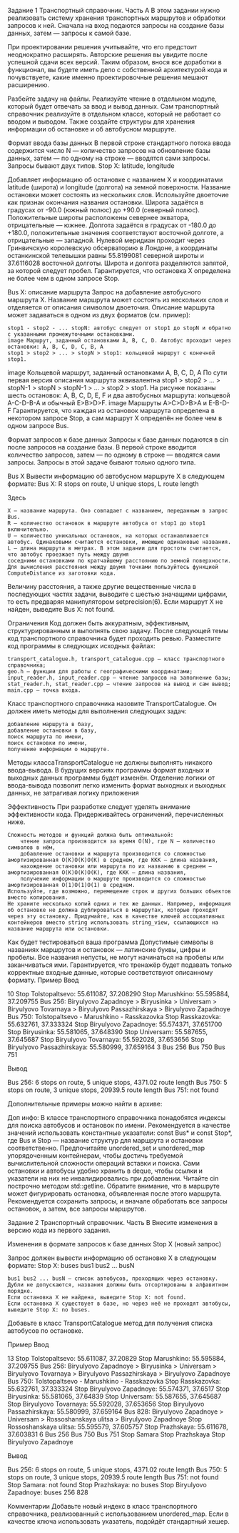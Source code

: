 Задание 1
Транспортный справочник. Часть A
В этом задании нужно реализовать систему хранения транспортных маршрутов и обработки запросов к ней. 
Сначала на вход подаются запросы на создание базы данных, затем — запросы к самой базе.

При проектировании решения учитывайте, что его предстоит неоднократно расширять. 
Авторские решения вы увидите после успешной сдачи всех версий. 
Таким образом, внося все доработки в функционал, вы будете иметь дело с собственной архитектурой кода и почувствуете, 
какие именно проектировочные решения мешают расширению.

Разбейте задачу на файлы. 
Реализуйте чтение в отдельном модуле, который будет отвечать за ввод и вывод данных. 
Сам транспортный справочник реализуйте в отдельном классе, который не работает со вводом и выводом. 
Также создайте структуры для хранения информации об остановке и об автобусном маршруте.

Формат ввода базы данных
В первой строке стандартного потока ввода содержится число N — количество запросов на обновление базы данных, 
затем — по одному на строке — вводятся сами запросы. 
Запросы бывают двух типов.
Stop X: latitude, longitude

Добавляет информацию об остановке с названием X и координатами latitude (широта) и longitude (долгота) на земной поверхности. 
Название остановки может состоять из нескольких слов. 
Используйте двоеточие как признак окончания названия остановки. 
Широта задаётся в градусах от -90.0 (южный полюс) до +90.0 (северный полюс). 
Положительные широты расположены севернее экватора, отрицательные — южнее. 
Долгота задаётся в градусах от -180.0 до +180.0, положительные значения соответствуют восточной долготе, 
а отрицательные — западной. 
Нулевой меридиан проходит через Гринвичскую королевскую обсерваторию в Лондоне, а координаты останкинской телевышки 
равны 55.8199081 северной широты и 37.6116028 восточной долготы. Широта и долгота разделяются запятой, за которой следует пробел.
Гарантируется, что остановка X определена не более чем в одном запросе Stop.

Bus X: описание маршрута
Запрос на добавление автобусного маршрута X. 
Название маршрута может состоять из нескольких слов и отделяется от описания символом двоеточия. 
Описание маршрута может задаваться в одном из двух форматов (см. пример):

    stop1 - stop2 - ... stopN: автобус следует от stop1 до stopN и обратно с указанными промежуточными остановками.
    image Маршрут, заданный остановками A, B, C, D. Автобус проходит через остановки: A, B, C, D, C, B, A
    stop1 > stop2 > ... > stopN > stop1: кольцевой маршрут с конечной stop1.

image Кольцевой маршрут, заданный остановками A, B, C, D, A
По сути первая версия описания маршрута эквивалентна stop1 > stop2 > ... > stopN-1 > stopN > stopN-1 > ... > stop2 > stop1.
На рисунке показаны шесть остановок: A, B, C, D, E, F и два автобусных маршрута: кольцевой A-C-D-B-A и обычный E>B>D>F.
image Маршруты A>C>D>B>A и E-B-D-F
Гарантируется, что каждая из остановок маршрута определена в некотором запросе Stop, 
а сам маршрут X определён не более чем в одном запросе Bus.

Формат запросов к базе данных
Запросы к базе данных подаются в cin после запросов на создание базы. 
В первой строке вводится количество запросов, затем — по одному в строке — вводятся сами запросы. 
Запросы в этой задаче бывают только одного типа.

Bus X
Вывести информацию об автобусном маршруте X в следующем формате:
Bus X: R stops on route, U unique stops, L route length

Здесь

    X — название маршрута. Оно совпадает с названием, переданным в запрос Bus.
    R — количество остановок в маршруте автобуса от stop1 до stop1 включительно.
    U — количество уникальных остановок, на которых останавливается автобус. Одинаковыми считаются остановки, имеющие одинаковые названия.
    L — длина маршрута в метрах. В этом задании для простоты считается, что автобус проезжает путь между двумя 
    соседними остановками по кратчайшему расстоянию по земной поверхности. 
    Для вычисления расстояния между двумя точками пользуйтесь функцией ComputeDistance из заготовки кода.

Величину расстояния, а также другие вещественные числа в последующих частях задачи, выводите с шестью значащими цифрами, 
то есть предваряя манипулятором setprecision(6).
Если маршрут X не найден, выведите Bus X: not found.

Ограничения
Код должен быть аккуратным, эффективным, структурированным и выполнять свою задачу.
После следующей темы код транспортного справочника будет проходить ревью.
Разместите код программы в следующих исходных файлах:

    transport_catalogue.h, transport_catalogue.cpp — класс транспортного справочника;
    geo.h — функции для работы с географическими координатами;
    input_reader.h, input_reader.cpp — чтение запросов на заполнение базы;
    stat_reader.h, stat_reader.cpp — чтение запросов на вывод и сам вывод;
    main.cpp — точка входа.

Класс транспортного справочника назовите TransportCatalogue. Он должен иметь методы для выполнения следующих задач:

    добавление маршрута в базу,
    добавление остановки в базу,
    поиск маршрута по имени,
    поиск остановки по имени,
    получение информации о маршруте.

Методы классаTransportCatalogue не должны выполнять никакого ввода-вывода. 
В будущих версиях программы формат входных и выходных данных программы будет изменён.
Отделение логики от ввода-вывода позволит легко изменить формат выходных и выходных данных, не затрагивая логику приложения

Эффективность
При разработке следует уделять внимание эффективности кода. Придерживайтесь ограничений, перечисленных ниже.

    Сложность методов и функций должна быть оптимальной:
        чтение запроса производится за время O(N), где N — количество символов в нём,
        добавление остановки и маршрута производится со сложностью амортизированная O(K)O(K)O(K) в среднем, где KKK — длина названия,
        нахождение остановки или маршрута по их названию в среднем — амортизированная O(K)O(K)O(K), где KKK — длина названия,
        получение информации о маршруте производится со сложностью амортизированная O(1)O(1)O(1) в среднем.
    Используйте, где возможно, перемещение строк и других больших объектов вместо копирования.
    Не храните несколько копий одних и тех же данных. Например, информация об остановке не должна дублироваться в маршрутах, которые проходят через эту остановку. Придумайте, как в качестве ключей ассоциативных контейнеров вместо string использовать string_view, ссылающихся на название маршрута или остановки.

Как будет тестироваться ваша программа
Допустимые символы в названиях маршрутов и остановок — латинские буквы, цифры и пробелы. Все названия непусты, не могут начинаться на пробелы или заканчиваться ими.
Гарантируется, что тренажёр будет подавать только корректные входные данные, которые соответствуют описанному формату.
Пример
Ввод

10
Stop Tolstopaltsevo: 55.611087, 37.208290
Stop Marushkino: 55.595884, 37.209755
Bus 256: Biryulyovo Zapadnoye > Biryusinka > Universam > Biryulyovo Tovarnaya > Biryulyovo Passazhirskaya > Biryulyovo Zapadnoye
Bus 750: Tolstopaltsevo - Marushkino - Rasskazovka
Stop Rasskazovka: 55.632761, 37.333324
Stop Biryulyovo Zapadnoye: 55.574371, 37.651700
Stop Biryusinka: 55.581065, 37.648390
Stop Universam: 55.587655, 37.645687
Stop Biryulyovo Tovarnaya: 55.592028, 37.653656
Stop Biryulyovo Passazhirskaya: 55.580999, 37.659164
3
Bus 256
Bus 750
Bus 751


Вывод

Bus 256: 6 stops on route, 5 unique stops, 4371.02 route length
Bus 750: 5 stops on route, 3 unique stops, 20939.5 route length
Bus 751: not found


Дополнительные примеры можно найти в архиве:

Доп инфо:
В классе транспортного справочника понадобятся индексы для поиска автобусов и остановок по имени. 
Рекомендуется в качестве значений использовать константные указатели: const Bus* и const Stop*, 
где Bus и Stop — название структур для маршрута и остановки соответственно.
Предпочитайте unordered_set и unordered_map упорядоченным контейнерам, 
чтобы достичь требуемой вычислительной сложности операций вставки и поиска.
Сами остановки и автобусы удобно хранить в deque, чтобы ссылки и указатели на них не инвалидировались при добавлении.
Читайте cin построчно методом std::getline.
Обратите внимание, что в маршруте может фигурировать остановка, объявленная после этого маршрута. 
Рекомендуется сохранить запросы, и вначале обработать все запросы остановок, а затем, все запросы маршрутов.

Задание 2
Транспортный справочник. Часть B
Внесите изменения в версию кода из первого задания.

Изменения в формате запросов к базе данных
Stop X (новый запрос)

Запрос должен вывести информацию об остановке X в следующем формате:
Stop X: buses bus1 bus2 ... busN

    bus1 bus2 ... busN — список автобусов, проходящих через остановку. 
    Дубли не допускаются, названия должны быть отсортированы в алфавитном порядке.
    Если остановка X не найдена, выведите Stop X: not found.
    Если остановка X существует в базе, но через неё не проходят автобусы, выведите Stop X: no buses.

Добавьте в класс TransportCatalogue метод для получения списка автобусов по остановке.

Пример
Ввод

13
Stop Tolstopaltsevo: 55.611087, 37.20829
Stop Marushkino: 55.595884, 37.209755
Bus 256: Biryulyovo Zapadnoye > Biryusinka > Universam > Biryulyovo Tovarnaya > Biryulyovo Passazhirskaya > Biryulyovo Zapadnoye
Bus 750: Tolstopaltsevo - Marushkino - Rasskazovka
Stop Rasskazovka: 55.632761, 37.333324
Stop Biryulyovo Zapadnoye: 55.574371, 37.6517
Stop Biryusinka: 55.581065, 37.64839
Stop Universam: 55.587655, 37.645687
Stop Biryulyovo Tovarnaya: 55.592028, 37.653656
Stop Biryulyovo Passazhirskaya: 55.580999, 37.659164
Bus 828: Biryulyovo Zapadnoye > Universam > Rossoshanskaya ulitsa > Biryulyovo Zapadnoye
Stop Rossoshanskaya ulitsa: 55.595579, 37.605757
Stop Prazhskaya: 55.611678, 37.603831
6
Bus 256
Bus 750
Bus 751
Stop Samara
Stop Prazhskaya
Stop Biryulyovo Zapadnoye


Вывод

Bus 256: 6 stops on route, 5 unique stops, 4371.02 route length
Bus 750: 5 stops on route, 3 unique stops, 20939.5 route length
Bus 751: not found
Stop Samara: not found
Stop Prazhskaya: no buses
Stop Biryulyovo Zapadnoye: buses 256 828 

Комментарии
Добавьте новый индекс в класс транспортного справочника, реализованный с использованием unordered_map. 
Если в качестве ключа использовать указатель, подойдёт стандартный хешер.